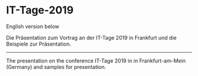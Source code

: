 # IT-Tage-2019
English version below

Die Präsentation zum Vortrag an der IT-Tage 2019 in Frankfurt und die Beispiele zur Präsentation.

---------------------------------------------------------------------------------------------------------------

The presentation on the conference IT-Tage 2019 in in Frankfurt-am-Mein (Germany) and samples for presentation. 

